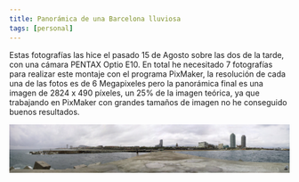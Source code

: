 ```yaml
---
title: Panorámica de una Barcelona lluviosa 
tags: [personal]
---
```

Estas fotografías las hice el pasado 15 de Agosto sobre las dos de la tarde, con una cámara PENTAX Optio E10. En total he necesitado 7 fotografías para realizar este montaje con el programa PixMaker, la resolución de cada una de las fotos es de 6 Megapixeles pero la panorámica final es una imagen de 2824 x 490 píxeles, un 25% de la imagen teórica, ya que trabajando en PixMaker con grandes tamaños de imagen no he conseguido buenos resultados.

![Panorámica de una Barcelona lluviosa](/img/panoramic-barcelona-360.jpg)
